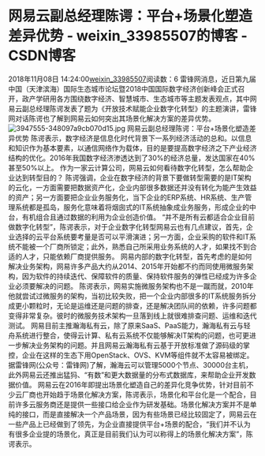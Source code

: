 # 网易云副总经理陈谔：平台+场景化塑造差异优势 - weixin_33985507的博客 - CSDN博客
2018年11月08日 14:24:00[weixin_33985507](https://me.csdn.net/weixin_33985507)阅读数：6
雷锋网消息，近日第九届中国（天津滨海）国际生态城市论坛暨2018中国国际数字经济创新峰会正式召开，政产学研用各方围绕数字经济、智慧城市、生态城市等主题发表观点，其中网易云副总经理陈谔发表了题为《开放技术赋能企业数字化转型》的主题演讲，雷锋网对话陈谔也了解到网易云如何突出其场景化解决方案的差异优势。
![3947555-348097a9cb070d15.jpg](https://upload-images.jianshu.io/upload_images/3947555-348097a9cb070d15.jpg)
网易云副总经理陈谔：平台+场景化塑造差异优势
陈谔表示，数字经济是信息化时代背景下一系列经济活动的总和。以信息和知识作为基本要素，以通信网络作为载体，目的是要提高数字经济之下产业经济结构的优化。2016年我国数字经济渗透达到了30%的经济总量，发达国家在40%甚至50%以上。
作为一家云计算公司，网易云如何看待数字化转型，怎么帮助企业达到转型目的？
陈谔强调，企业在数字经济的背景下要做转型需要的是IT架构的云化，一方面需要把数据资产化，企业内部很多数据还并没有转化为能产生效益的资产；另一方面要把企业业务服务化，当下企业的ERP系统、HR系统、生产管理系统都是孤岛，服务化意味着将烟囱式的IT系统抽象成业务服务，形成企业的中台，有机组合且通过数据的利用为企业创造价值。
“并不是所有云都适合企业目前做数字化转型”，陈谔表示，对于企业数字化转型网易云也有几点建议，首先，企业选择的云平台系统要考量是否可以平滑演进；另一方面，企业采购的软件和IT系统不能被一个厂商所锁定；此外，熟悉自己所采用业务系统的人才，如果找不到合适的人才，只能依赖厂商提供服务。
网易内部的数字化转型，首先考虑的是如何解决业务架构，网易许多产品大约从2014、2015年开始都不约而同使用微服务架构，因为软件的持续迭代、保障软件的质量、保持软件服务的弹性已经成为许多企业必须要解决的问题。
陈谔表示，网易实施微服务架构也不是一蹴而就，2010年他就尝试过微服务的架构，当初比较失败，把一个企业内部很多的IT系统服务拆分成更小颗粒时，无论是运维还是问题的排查，还是解决团队间的依赖，许多问题都变得非常复杂。彼时的微服务技术架构一旦落到线上就很难排查问题、运维和迭代测试。
网易目前主推瀚海私有云，除了原来SaaS、PaaS能力，瀚海私有云与轻舟系统进行整合，使得云计算、私有云系统不仅能够解决IT架构的问题，也可更进一步解决业务架构的问题。并且网易云瀚海私有云基于开放标准做了源码级的掌控，企业在这样的生态下用OpenStack、OVS、KVM等组件就不太容易被绑定。
据雷锋网(公众号：雷锋网)了解，瀚海云可以管理5000个节点、30000台主机，此外网易云还推出猛犸、“有数”和更大数据量的分布式数据库，来帮助企业开发数据价值。
网易云在2016年即提出场景化塑造自己的差异化竞争优势，针对目前不少云厂商也开始趋于场景化解决方案，陈谔表示，场景化和平台化是一个配合，目前许多云服务商还是提供一些接口给企业作为研发基础。场景化解决方案并不是单纯的接口，而是直接解决一个产品场景，因为有些场景已经比较固定了，网易云在一些产品上已经做到了领先，为企业直接提供平台+场景的配合，“我们并不认为有很多企业提的场景化，真正是目前我们认为可以称得上的场景化解决方案”，陈谔表示。

